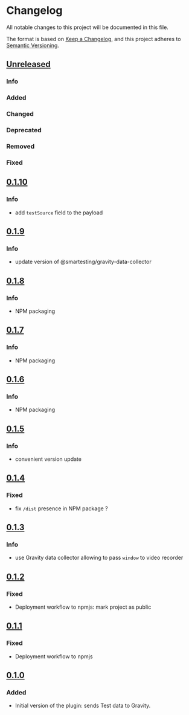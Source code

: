 # Changelog

All notable changes to this project will be documented in this file.

The format is based on [Keep a Changelog](https://keepachangelog.com/en/1.0.0/), and this project adheres
to [Semantic Versioning](https://semver.org/spec/v2.0.0.html).

## [Unreleased](https://github.com/Smartesting/gravity-cypress-plugin/compare/v0.1.10...main)

### Info

### Added

### Changed

### Deprecated

### Removed

### Fixed

## [0.1.10](https://github.com/Smartesting/gravity-cypress-plugin/compare/v0.1.9...v0.1.10)

### Info

- add `testSource` field to the payload

## [0.1.9](https://github.com/Smartesting/gravity-cypress-plugin/compare/v0.1.8...v0.1.9)

### Info

- update version of @smartesting/gravity-data-collector

## [0.1.8](https://github.com/Smartesting/gravity-cypress-plugin/compare/v0.1.7...v0.1.8)

### Info

- NPM packaging

## [0.1.7](https://github.com/Smartesting/gravity-cypress-plugin/compare/v0.1.6...v0.1.7)

### Info

- NPM packaging

## [0.1.6](https://github.com/Smartesting/gravity-cypress-plugin/compare/v0.1.5...v0.1.6)

### Info

- NPM packaging

## [0.1.5](https://github.com/Smartesting/gravity-cypress-plugin/compare/v0.1.4...v0.1.5)

### Info

- convenient version update

## [0.1.4](https://github.com/Smartesting/gravity-cypress-plugin/compare/v0.1.3...v0.1.4)

### Fixed

- fix `/dist` presence in NPM package ?

## [0.1.3](https://github.com/Smartesting/gravity-cypress-plugin/compare/v0.1.2...v0.1.3)

### Info

- use Gravity data collector allowing to pass `window` to video recorder

## [0.1.2](https://github.com/Smartesting/gravity-cypress-plugin/compare/v0.1.1...v0.1.2)

### Fixed

- Deployment workflow to npmjs: mark project as public

## [0.1.1](https://github.com/Smartesting/gravity-cypress-plugin/compare/v0.1.0...v0.1.1)

### Fixed

- Deployment workflow to npmjs

## [0.1.0](https://github.com/Smartesting/gravity-cypress-plugin/compare/bae154a25f8e8fd5c3f5bb893c81a52c6c7b3c18...v0.1.0)

### Added

- Initial version of the plugin: sends Test data to Gravity.
